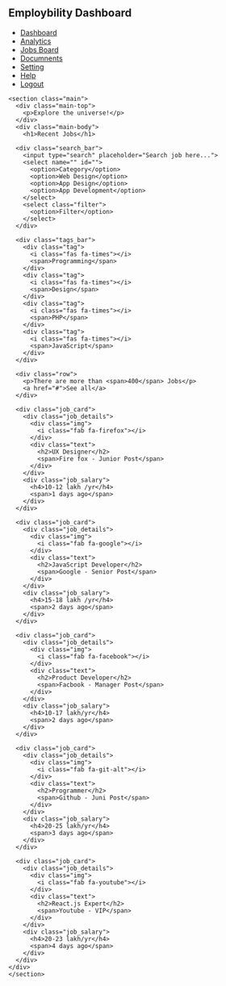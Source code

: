 <span style="font-family: verdana, geneva, sans-serif;"><!DOCTYPE html>
<html lang="en">
<head>
  <title>Emplobility Dashboard | By Code Info</title>
  <link rel="stylesheet" href="style1.css" />
  <!-- Font Awesome Cdn Link -->
  <link rel="stylesheet" href="https://cdnjs.cloudflare.com/ajax/libs/font-awesome/5.15.4/css/all.min.css" />
</head>
<body>
  <div class="container">
    <nav>
      <div class="navbar">
        <div class="logo">
          <img src="C:\Users\sbaka\Downloads\logo.jpg" alt="">
          <h1>Employbility Dashboard</h1>
        </div>
        <ul>
          <li><a href="dashboared.html">
            <i class="fas fa-user"></i>
            <span class="nav-item">Dashboard</span>
          </a>
          </li>
          <li><a href="analytics.html">
            <i class="fas fa-chart-bar"></i>
            <span class="nav-item">Analytics</span>
          </a>
          </li>
          <li><a href="jobboard.html">
            <i class="fas fa-tasks"></i>
            <span class="nav-item">Jobs Board</span>
          </a>
          </li>
          <li><a href="documents.html">
            <i class="fab fa-dochub"></i>
            <span class="nav-item">Documnents</span>
          </a>
          </li>
          <li><a href="setting.html">
            <i class="fas fa-cog"></i>
            <span class="nav-item">Setting</span>
          </a>
          </li>
          <li><a href="help.html">
            <i class="fas fa-question-circle"></i>
            <span class="nav-item">Help</span>
          </a>
          </li>
          <li><a href="log-out.html" class="logout">
            <i class="fas fa-sign-out-alt"></i>
            <span class="nav-item">Logout</span>
          </a>
          </li>
        </ul>
      </div>
    </nav>

    <section class="main">
      <div class="main-top">
        <p>Explore the universe!</p>
      </div>
      <div class="main-body">
        <h1>Recent Jobs</h1>
      
      <div class="search_bar">
        <input type="search" placeholder="Search job here...">
        <select name="" id="">
          <option>Category</option>
          <option>Web Design</option>
          <option>App Design</option>
          <option>App Development</option>
        </select>
        <select class="filter">
          <option>Filter</option>
        </select>
      </div>

      <div class="tags_bar">
        <div class="tag">
          <i class="fas fa-times"></i>
          <span>Programming</span>
        </div>
        <div class="tag">
          <i class="fas fa-times"></i>
          <span>Design</span>
        </div>
        <div class="tag">
          <i class="fas fa-times"></i>
          <span>PHP</span>
        </div>
        <div class="tag">
          <i class="fas fa-times"></i>
          <span>JavaScript</span>
        </div>
      </div>

      <div class="row">
        <p>There are more than <span>400</span> Jobs</p>
        <a href="#">See all</a>
      </div>

      <div class="job_card">
        <div class="job_details">
          <div class="img">
            <i class="fab fa-firefox"></i>
          </div>
          <div class="text">
            <h2>UX Designer</h2>
            <span>Fire fox - Junior Post</span>
          </div>
        </div>
        <div class="job_salary">
          <h4>10-12 lakh /yr</h4>
          <span>1 days ago</span>
        </div>
      </div>
      
      <div class="job_card">
        <div class="job_details">
          <div class="img">
            <i class="fab fa-google"></i>
          </div>
          <div class="text">
            <h2>JavaScript Developer</h2>
            <span>Google - Senior Post</span>
          </div>
        </div>
        <div class="job_salary">
          <h4>15-18 lakh /yr</h4>
          <span>2 days ago</span>
        </div>
      </div>

      <div class="job_card">
        <div class="job_details">
          <div class="img">
            <i class="fab fa-facebook"></i>
          </div>
          <div class="text">
            <h2>Product Developer</h2>
            <span>Facbook - Manager Post</span>
          </div>
        </div>
        <div class="job_salary">
          <h4>10-17 lakh/yr</h4>
          <span>2 days ago</span>
        </div>
      </div>

      <div class="job_card">
        <div class="job_details">
          <div class="img">
            <i class="fab fa-git-alt"></i>
          </div>
          <div class="text">
            <h2>Programmer</h2>
            <span>Github - Juni Post</span>
          </div>
        </div>
        <div class="job_salary">
          <h4>20-25 lakh/yr</h4>
          <span>3 days ago</span>
        </div>
      </div>

      <div class="job_card">
        <div class="job_details">
          <div class="img">
            <i class="fab fa-youtube"></i>
          </div>
          <div class="text">
            <h2>React.js Expert</h2>
            <span>Youtube - VIP</span>
          </div>
        </div>
        <div class="job_salary">
          <h4>20-23 lakh/yr</h4>
          <span>4 days ago</span>
        </div>
      </div>
    </div>
    </section>
  </div>

</body>
</html></span>
